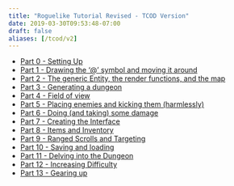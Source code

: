 ```yaml
---
title: "Roguelike Tutorial Revised - TCOD Version"
date: 2019-03-30T09:53:48-07:00
draft: false
aliases: [/tcod/v2]
---
```

  - [Part 0 - Setting Up](/tutorials/tcod/2019/part-0)
  - [Part 1 - Drawing the ‘@’ symbol and moving it
    around](/tutorials/tcod/2019/part-1)
  - [Part 2 - The generic Entity, the render functions, and the
    map](/tutorials/tcod/2019/part-2)
  - [Part 3 - Generating a dungeon](/tutorials/tcod/2019/part-3)
  - [Part 4 - Field of view](/tutorials/tcod/2019/part-4)
  - [Part 5 - Placing enemies and kicking them
    (harmlessly)](/tutorials/tcod/2019/part-5)
  - [Part 6 - Doing (and taking) some damage](/tutorials/tcod/2019/part-6)
  - [Part 7 - Creating the Interface](/tutorials/tcod/2019/part-7)
  - [Part 8 - Items and Inventory](/tutorials/tcod/2019/part-8)
  - [Part 9 - Ranged Scrolls and Targeting](/tutorials/tcod/2019/part-9)
  - [Part 10 - Saving and loading](/tutorials/tcod/2019/part-10)
  - [Part 11 - Delving into the Dungeon](/tutorials/tcod/2019/part-11)
  - [Part 12 - Increasing Difficulty](/tutorials/tcod/2019/part-12)
  - [Part 13 - Gearing up](/tutorials/tcod/2019/part-13)

